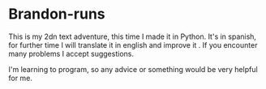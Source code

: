 # Brandon-runs
This is my 2dn text adventure, this time I made it in Python.
It's in spanish, for further time I will translate it in english and improve it .
If you encounter many problems I accept suggestions.

I'm learning to program, so any advice or something would be very helpful for me.
